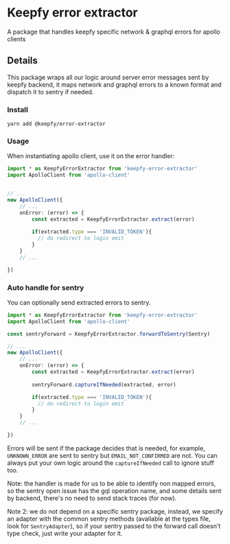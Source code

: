 # Keepfy error extractor

A package that handles keepfy specific network & graphql
errors for apollo clients

## Details

This package wraps all our logic around server error 
messages sent by keepfy backend, it maps network and
graphql errors to a known format and dispatch
it to sentry if needed.

### Install

`yarn add @keepfy/error-extractor`

### Usage

When instantiating apollo client, use it on the error
handler:

```typescript
import * as KeepfyErrorExtractor from 'keepfy-error-extractor'
import ApolloClient from 'apollo-client'


// ...
new ApolloClient({
    // ...
    onError: (error) => {
        const extracted = KeepfyErrorExtractor.extract(error)
        
        if(extracted.type === 'INVALID_TOKEN'){
          // do redirect to login emit
        }
    }
    // ...

})

```


### Auto handle for sentry

You can optionally send extracted errors to sentry.


```typescript
import * as KeepfyErrorExtractor from 'keepfy-error-extractor'
import ApolloClient from 'apollo-client'

const sentryForward = KeepfyErrorExtractor.forwardToSentry(Sentry)

// ...
new ApolloClient({
    // ...
    onError: (error) => {
        const extracted = KeepfyErrorExtractor.extract(error)
        
        sentryForward.captureIfNeeded(extracted, error)

        if(extracted.type === 'INVALID_TOKEN'){
          // do redirect to login emit
        }
    }
    // ...

})

```

Errors will be sent if the package decides that is needed,
for example, `UNKNOWN_ERROR` are sent to sentry but
`EMAIL_NOT_CONFIRMED` are not. You can always put your own
logic around the `captureIfNeeded` call to ignore stuff too.

Note: the handler is made for us to be able to identify
non mapped errors, so the sentry open issue has the gql 
operation name, and some details sent by backend, there's
no need to send stack traces (for now).

Note 2: we do not depend on a specific sentry package,
instead, we specify an adapter with the common sentry methods
(available at the types file, look for `SentryAdapter`), so
if your sentry passed to the forward call doesn't type check,
just write your adapter for it.
